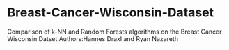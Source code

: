 # Breast-Cancer-Wisconsin-Dataset
Comparison of k-NN and Random Forests algorithms on the Breast Cancer Wisconsin Datset
Authors:Hannes Draxl and Ryan Nazareth
